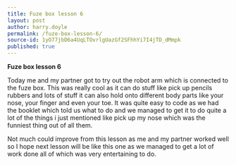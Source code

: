 ```yaml
---
title: Fuze box lesson 6
layout: post
author: harry.doyle
permalink: /fuze-box-lesson-6/
source-id: 1yO77jbD6a4UqLTOvrlgUazGf2SFhhYi7I4jTD_dMmpk
published: true
---
```

**Fuze box lesson 6**

Today me and my partner got to try out the robot arm which is connected to the fuze box. This was really cool as it can do stuff like pick up pencils rubbers and lots of stuff it can also hold onto different body parts like your nose, your finger and even your toe. It was quite easy to code as we had the booklet which told us what to do and we managed to get it to do quite a lot of the things i just mentioned like pick up my nose which was the funniest thing out of all them.

Not much could improve from this lesson as me and my partner worked well so I hope next lesson will be like this one as we managed to get a lot of work done all of which was very entertaining to do.

